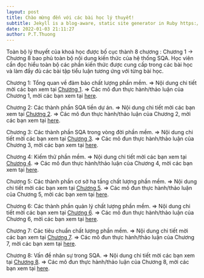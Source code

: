 ```yaml
---
layout: post
title: Chào mừng đến với các bài học lý thuyết!
subtitle: Jekyll is a blog-aware, static site generator in Ruby https://jekyllrb.com
date: 2022-01-03 21:11:27
author: P.T.Thuong
---
```


Toàn bộ lý thuyết của khoá học được bố cục thành 8 chương : Chương 1 -> Chương 8 bao phủ toàn bộ nội dung kiến thức của hệ thống SQA.
Học viên cần đọc hiểu toàn bộ các phần kiến thức được cung cấp trong các bài học và làm đầy đủ các bài tập tiểu luận tương ứng với từng bài học.



Chương 1: Tổng quan về đảm bảo chất lượng phần mềm.
=> Nội dung chi tiết mời các bạn xem tại [Chương 1][chapter1-docs]. 
=> Các mô đun thực hành/thảo luận của Chương 1, mời các bạn xem tại [here][jekyll-gh].

Chương 2: Các thành phần SQA tiền dự án.
=> Nội dung chi tiết mời các bạn xem tại [Chương 2][chapter2-docs]. 
=> Các mô đun thực hành/thảo luận của Chương 2, mời các bạn xem tại [here][jekyll-gh].

Chương 3: Các thành phần SQA trong vòng đời phần mềm. 
=> Nội dung chi tiết mời các bạn xem tại [Chương 3][chapter3-docs].
=> Các mô đun thực hành/thảo luận của Chương 3, mời các bạn xem tại [here][jekyll-gh].

Chương 4: Kiếm thử phần mềm. 
=> Nội dung chi tiết mời các bạn xem tại [Chương 4][chapter4-docs]. 
=> Các mô đun thực hành/thảo luận của Chương 4, mời các bạn xem tại [here][jekyll-gh].


Chương 5: Các thành phần cơ sở hạ tầng chất lượng phần mềm. 
=> Nội dung chi tiết mời các bạn xem tại [Chương 5][chapter5-docs]. 
=> Các mô đun thực hành/thảo luận của Chương 5, mời các bạn xem tại [here][jekyll-gh].

Chương 6: Các thành phần quản lý chất lượng phần mềm. 
=> Nội dung chi tiết mời các bạn xem tại [Chương 6][chapter6-docs]. 
=> Các mô đun thực hành/thảo luận của Chương 6, mời các bạn xem tại [here][jekyll-gh].

Chương 7: Các tiêu chuẩn chất lượng phần mềm. 
=> Nội dung chi tiết mời các bạn xem tại [Chương 7][chapter7-docs].
=> Các mô đun thực hành/thảo luận của Chương 7, mời các bạn xem tại [here][jekyll-gh].

Chương 8: Vấn đề nhân sự trong SQA. 
=> Nội dung chi tiết mời các bạn xem tại [Chương 8][chapter8-docs]. 
=> Các mô đun thực hành/thảo luận của Chương 8, mời các bạn xem tại [here][jekyll-gh].


[chapter1-docs]: https://drive.google.com/file/d/1p7AD1BB7dEZ7VPWIy9pCEdm9ITXfGex_/view?usp=sharing
[chapter2-docs]: https://drive.google.com/file/d/1cdmf2ZDXPOipvyzWYf1Ag90064PO2rm6/view?usp=sharing
[chapter3-docs]: https://drive.google.com/file/d/1qF1c9-OibMU-uii9fixOhUZAqnkDOVfm/view?usp=sharing
[chapter4-docs]: https://drive.google.com/file/d/17ZnxEzZuGZMWOsKE8e1Xo0SDgcyA_GNq/view?usp=sharing
[chapter5-docs]: https://drive.google.com/file/d/1FVf3MkDwbcVus0J6yjmSnHy5w4Evxw7l/view?usp=sharing
[chapter6-docs]: https://drive.google.com/file/d/1hOKmQXeCAxfgLR0y6rrfdWSJwQLxocjH/view?usp=sharing
[chapter7-docs]: https://drive.google.com/file/d/1CKdQolYTC2kvMo3IPNWUnn0POI0eCzgN/view?usp=sharing
[chapter8-docs]: https://docs.google.com/presentation/d/1V6L_Y5FyjPHE9957MuMG0LO9viBDDs28/edit?usp=sharing&ouid=103630476810295172551&rtpof=true&sd=true

[jekyll-gh]:   https://phamthuongblog.github.io/work/

